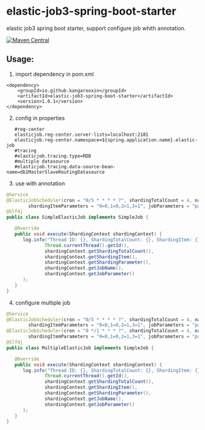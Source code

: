 # elastic-job3-spring-boot-starter

elastic job3 spring boot starter, support configure job whith annotation.

[![Maven Central](https://maven-badges.herokuapp.com/maven-central/io.github.kangarooxin/elastic-job3-spring-boot-starter/badge.svg)](https://maven-badges.herokuapp.com/maven-central/io.github.kangarooxin/elastic-job3-spring-boot-starter)

## Usage:
1. import dependency in pom.xml
```
<dependency>
    <groupId>io.github.kangarooxin</groupId>
    <artifactId>elastic-job3-spring-boot-starter</artifactId>
    <version>1.0.1</version>
</dependency>
```
2. config in properties
```properties
   #reg-center
   elasticjob.reg-center.server-lists=localhost:2181
   elasticjob.reg-center.namespace=${spring.application.name}.elastic-job
   #tracing
   #elasticjob.tracing.type=RDB
   #multiple datasource
   #elasticjob.tracing.data-source-bean-name=db1MasterSlaveRoutingDatasource
```
3. use with annotation
```java
@Service
@ElasticJobScheduler(cron = "0/5 * * * * ?", shardingTotalCount = 4, name = "SimpleElasticJob",
        shardingItemParameters = "0=0,1=0,2=1,3=1", jobParameters = "parameter")
@Slf4j
public class SimpleElasticJob implements SimpleJob {

   @Override
   public void execute(ShardingContext shardingContext) {
      log.info("Thread ID: {}, ShardingTotalCount: {}, ShardingItem: {}, ShardingParameter: {}, JobName: {}, JobParameter: {}",
              Thread.currentThread().getId(),
              shardingContext.getShardingTotalCount(),
              shardingContext.getShardingItem(),
              shardingContext.getShardingParameter(),
              shardingContext.getJobName(),
              shardingContext.getJobParameter()
      );
   }
}
```
4. configure multiple job
```java
@Service
@ElasticJobScheduler(cron = "0/5 * * * * ?", shardingTotalCount = 4, name = "SimpleElasticJobLevel1",
        shardingItemParameters = "0=0,1=0,2=1,3=1", jobParameters = "parameter")
@ElasticJobScheduler(cron = "0 */1 * * * ?", shardingTotalCount = 4, name = "SimpleElasticJobLevel2",
        shardingItemParameters = "0=0,1=0,2=1,3=1", jobParameters = "parameter")
@Slf4j
public class MultipleElasticJob implements SimpleJob {

   @Override
   public void execute(ShardingContext shardingContext) {
      log.info("Thread ID: {}, ShardingTotalCount: {}, ShardingItem: {}, ShardingParameter: {}, JobName: {}, JobParameter: {}",
              Thread.currentThread().getId(),
              shardingContext.getShardingTotalCount(),
              shardingContext.getShardingItem(),
              shardingContext.getShardingParameter(),
              shardingContext.getJobName(),
              shardingContext.getJobParameter()
      );
   }
}
```
